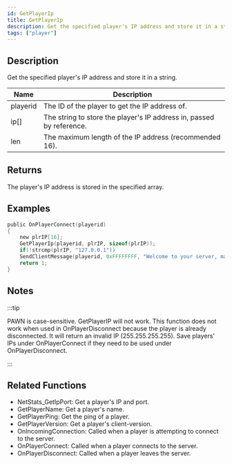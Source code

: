 ```yaml
---
id: GetPlayerIp
title: GetPlayerIp
description: Get the specified player's IP address and store it in a string.
tags: ["player"]
---
```


<TagLinks />

## Description

Get the specified player's IP address and store it in a string.

| Name     | Description                                                          |
| -------- | -------------------------------------------------------------------- |
| playerid | The ID of the player to get the IP address of.                       |
| ip[]     | The string to store the player's IP address in, passed by reference. |
| len      | The maximum length of the IP address (recommended 16).               |

## Returns

The player's IP address is stored in the specified array.

## Examples

```c
public OnPlayerConnect(playerid)
{
    new plrIP[16];
    GetPlayerIp(playerid, plrIP, sizeof(plrIP));
    if(!strcmp(plrIP, "127.0.0.1"))
    SendClientMessage(playerid, 0xFFFFFFFF, "Welcome to your server, master :)");
    return 1;
}
```

## Notes

:::tip

PAWN is case-sensitive. GetPlayerIP will not work.
This function does not work when used in OnPlayerDisconnect because the player is already disconnected. It will return an invalid IP (255.255.255.255). Save players' IPs under OnPlayerConnect if they need to be used under OnPlayerDisconnect.

:::

## Related Functions

- NetStats_GetIpPort: Get a player's IP and port.
- GetPlayerName: Get a player's name.
- GetPlayerPing: Get the ping of a player.
- GetPlayerVersion: Get a player's client-version.
- OnIncomingConnection: Called when a player is attempting to connect to the server.
- OnPlayerConnect: Called when a player connects to the server.
- OnPlayerDisconnect: Called when a player leaves the server.
